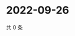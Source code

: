 # 2022-09-26

共 0 条

<!-- BEGIN WEIBO -->
<!-- 最后更新时间 Mon Sep 26 2022 17:22:37 GMT+0800 (China Standard Time) -->

<!-- END WEIBO -->
